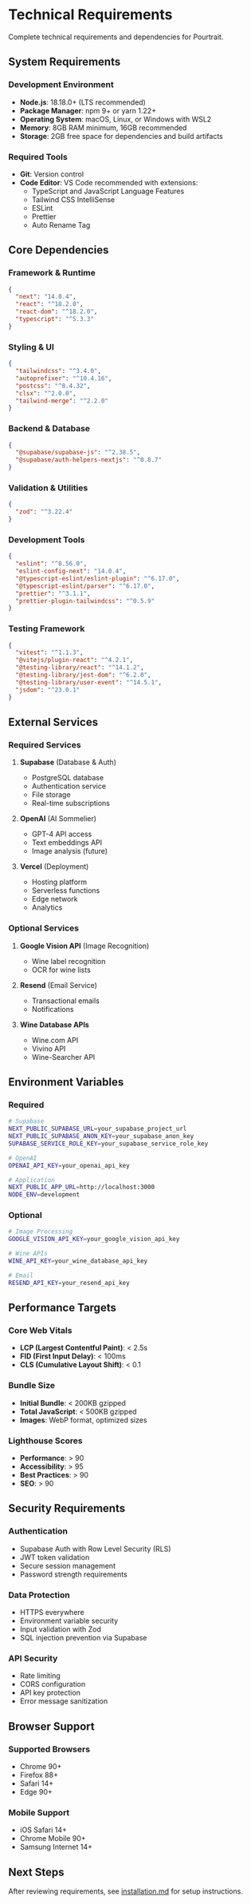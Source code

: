 # Technical Requirements

Complete technical requirements and dependencies for Pourtrait.

## System Requirements

### Development Environment
- **Node.js**: 18.18.0+ (LTS recommended)
- **Package Manager**: npm 9+ or yarn 1.22+
- **Operating System**: macOS, Linux, or Windows with WSL2
- **Memory**: 8GB RAM minimum, 16GB recommended
- **Storage**: 2GB free space for dependencies and build artifacts

### Required Tools
- **Git**: Version control
- **Code Editor**: VS Code recommended with extensions:
  - TypeScript and JavaScript Language Features
  - Tailwind CSS IntelliSense
  - ESLint
  - Prettier
  - Auto Rename Tag

## Core Dependencies

### Framework & Runtime
```json
{
  "next": "14.0.4",
  "react": "^18.2.0",
  "react-dom": "^18.2.0",
  "typescript": "^5.3.3"
}
```

### Styling & UI
```json
{
  "tailwindcss": "^3.4.0",
  "autoprefixer": "^10.4.16",
  "postcss": "^8.4.32",
  "clsx": "^2.0.0",
  "tailwind-merge": "^2.2.0"
}
```

### Backend & Database
```json
{
  "@supabase/supabase-js": "^2.38.5",
  "@supabase/auth-helpers-nextjs": "^0.8.7"
}
```

### Validation & Utilities
```json
{
  "zod": "^3.22.4"
}
```

### Development Tools
```json
{
  "eslint": "^8.56.0",
  "eslint-config-next": "14.0.4",
  "@typescript-eslint/eslint-plugin": "^6.17.0",
  "@typescript-eslint/parser": "^6.17.0",
  "prettier": "^3.1.1",
  "prettier-plugin-tailwindcss": "^0.5.9"
}
```

### Testing Framework
```json
{
  "vitest": "^1.1.3",
  "@vitejs/plugin-react": "^4.2.1",
  "@testing-library/react": "^14.1.2",
  "@testing-library/jest-dom": "^6.2.0",
  "@testing-library/user-event": "^14.5.1",
  "jsdom": "^23.0.1"
}
```

## External Services

### Required Services
1. **Supabase** (Database & Auth)
   - PostgreSQL database
   - Authentication service
   - File storage
   - Real-time subscriptions

2. **OpenAI** (AI Sommelier)
   - GPT-4 API access
   - Text embeddings API
   - Image analysis (future)

3. **Vercel** (Deployment)
   - Hosting platform
   - Serverless functions
   - Edge network
   - Analytics

### Optional Services
1. **Google Vision API** (Image Recognition)
   - Wine label recognition
   - OCR for wine lists

2. **Resend** (Email Service)
   - Transactional emails
   - Notifications

3. **Wine Database APIs**
   - Wine.com API
   - Vivino API
   - Wine-Searcher API

## Environment Variables

### Required
```bash
# Supabase
NEXT_PUBLIC_SUPABASE_URL=your_supabase_project_url
NEXT_PUBLIC_SUPABASE_ANON_KEY=your_supabase_anon_key
SUPABASE_SERVICE_ROLE_KEY=your_supabase_service_role_key

# OpenAI
OPENAI_API_KEY=your_openai_api_key

# Application
NEXT_PUBLIC_APP_URL=http://localhost:3000
NODE_ENV=development
```

### Optional
```bash
# Image Processing
GOOGLE_VISION_API_KEY=your_google_vision_api_key

# Wine APIs
WINE_API_KEY=your_wine_database_api_key

# Email
RESEND_API_KEY=your_resend_api_key
```

## Performance Targets

### Core Web Vitals
- **LCP (Largest Contentful Paint)**: < 2.5s
- **FID (First Input Delay)**: < 100ms
- **CLS (Cumulative Layout Shift)**: < 0.1

### Bundle Size
- **Initial Bundle**: < 200KB gzipped
- **Total JavaScript**: < 500KB gzipped
- **Images**: WebP format, optimized sizes

### Lighthouse Scores
- **Performance**: > 90
- **Accessibility**: > 95
- **Best Practices**: > 90
- **SEO**: > 90

## Security Requirements

### Authentication
- Supabase Auth with Row Level Security (RLS)
- JWT token validation
- Secure session management
- Password strength requirements

### Data Protection
- HTTPS everywhere
- Environment variable security
- Input validation with Zod
- SQL injection prevention via Supabase

### API Security
- Rate limiting
- CORS configuration
- API key protection
- Error message sanitization

## Browser Support

### Supported Browsers
- Chrome 90+
- Firefox 88+
- Safari 14+
- Edge 90+

### Mobile Support
- iOS Safari 14+
- Chrome Mobile 90+
- Samsung Internet 14+

## Next Steps

After reviewing requirements, see [installation.md](./installation.md) for setup instructions.